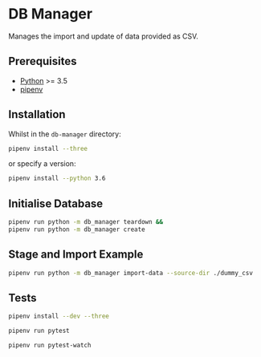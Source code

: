 # DB Manager

Manages the import and update of data provided as CSV.

## Prerequisites

- [Python](https://www.python.org/) >= 3.5
- [pipenv](https://github.com/pypa/pipenv)

## Installation

Whilst in the `db-manager` directory:

```bash
pipenv install --three
```

or specify a version:

```bash
pipenv install --python 3.6
```

## Initialise Database

```bash
pipenv run python -m db_manager teardown &&
pipenv run python -m db_manager create
```

## Stage and Import Example

```bash
pipenv run python -m db_manager import-data --source-dir ./dummy_csv
```

## Tests

```bash
pipenv install --dev --three
```

```bash
pipenv run pytest
```

```bash
pipenv run pytest-watch
```
